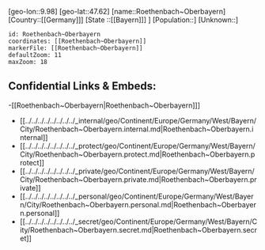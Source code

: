 ﻿---
location: [47.62,9.98]
mapzoom: [7,12] 
mapmarker: city 
type: City
tags:
- geo/City


SpocWebEntityId: 33850
isDeleted: false
confidential: public

---
[geo-lon::9.98]
[geo-lat::47.62]
[name::Roethenbach~Oberbayern]
[Country::[[Germany]]]
[State ::[[Bayern]]] ]
[Population::]
[Unknown::]


```leaflet
id: Roethenbach~Oberbayern
coordinates: [[Roethenbach~Oberbayern]]
markerFile: [[Roethenbach~Oberbayern]]
defaultZoom: 11 
maxZoom: 18
```


## Confidential Links & Embeds: 
-[[Roethenbach~Oberbayern|Roethenbach~Oberbayern]]] 
- [[../../../../../../../../_internal/geo/Continent/Europe/Germany/West/Bayern/City/Roethenbach~Oberbayern.internal.md|Roethenbach~Oberbayern.internal]] 
- [[../../../../../../../../_protect/geo/Continent/Europe/Germany/West/Bayern/City/Roethenbach~Oberbayern.protect.md|Roethenbach~Oberbayern.protect]] 
- [[../../../../../../../../_private/geo/Continent/Europe/Germany/West/Bayern/City/Roethenbach~Oberbayern.private.md|Roethenbach~Oberbayern.private]] 
- [[../../../../../../../../_personal/geo/Continent/Europe/Germany/West/Bayern/City/Roethenbach~Oberbayern.personal.md|Roethenbach~Oberbayern.personal]] 
- [[../../../../../../../../_secret/geo/Continent/Europe/Germany/West/Bayern/City/Roethenbach~Oberbayern.secret.md|Roethenbach~Oberbayern.secret]] 
